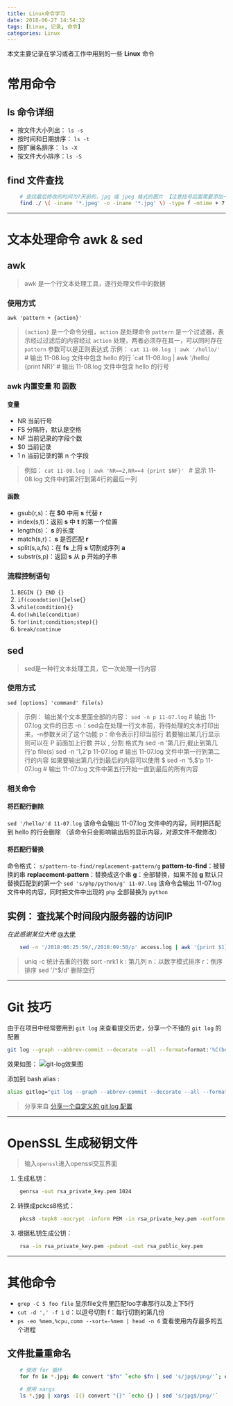 ```yaml
---
title: Linux命令学习
date: 2018-06-27 14:54:32
tags: [Linux, 记录, 命令]
categories: Linux
---
```


本文主要记录在学习或者工作中用到的一些 **Linux** 命令

<!--more-->

# 常用命令

## ls 命令详细
- 按文件大小列出： `ls -s`
- 按时间和日期排序： `ls -t`
- 按扩展名排序： `ls -X`
- 按文件大小排序：`ls -S`

## find 文件查找 

```bash :Find 命令 line_number:false url:https://linux.cn/article-9648-1.html 相关链接
    # 查找最后修改的时间为7天前的，jpg 或 jpeg 格式的图片 【注意括号后面需要添加一个空格】
    find ./ \( -iname '*.jpeg' -o -iname '*.jpg' \) -type f -mtime + 7 
```

----

# 文本处理命令 awk & sed
## awk
> awk 是一个行文本处理工具，逐行处理文件中的数据

### 使用方式
`awk 'pattern + {action}'`
> `{action}` 是一个命令分组，`action` 是处理命令 
> `pattern` 是一个过滤器，表示经过过滤后的内容经过 `action` 处理，两者必须存在其一，可以同时存在
> `pattern` 参数可以是正则表达式
> 示例： `cat 11-08.log | awk '/hello/'`  # 输出 11-08.log 文件中包含 hello 的行
>       `cat 11-08.log | awk '/hello/ {print NR}'  # 输出 11-08.log 文件中包含 hello 的行号

### awk 内置变量 和 函数
#### 变量
- NR 当前行号
- FS 分隔符，默认是空格
- NF 当前记录的字段个数
- $0 当前记录
- $1~$n 当前记录的第 n 个字段 
> 例如： `cat 11-08.log | awk 'NR==2,NR==4 {print $NF}' `  # 显示 11-08.log 文件中的第2行到第4行的最后一列

#### 函数
- gsub(r,s)：在 **$0** 中用 **s** 代替 **r**
- index(s,t)：返回 **s** 中 **t** 的第一个位置
- length(s)： **s** 的长度
- match(s,r)： **s** 是否匹配 **r**
- split(s,a,fs)：在 **fs** 上将 **s** 切割成序列 **a**
- substr(s,p)：返回 **s** 从 **p** 开始的子串

### 流程控制语句
1. `BEGIN {} END {}`
2. `if(coondotion){}else{}`
3. `while(condition){}`
4. `do()while(condition)`
5. `for(init;condition;step){}`
6. `break/continue`


## sed
> sed是一种行文本处理工具，它一次处理一行内容

### 使用方式

`sed [options] 'command' file(s) `
>   示例： 输出某个文本里面全部的内容： 
    `sed -n p 11-07.log` # 输出 11-07.log 文件的日志
        -n：sed会在处理一行文本前，将待处理的文本打印出来，-n参数关闭了这个功能
        p：命令表示打印当前行
    若要输出某几行显示 则可以在 P 前面加上行数 并以 , 分割 格式为 sed -n '第几行,截止到第几行'p file(s)
    sed -n '1,2'p 11-07.log  # 输出 11-07.log 文件中第一行到第二行的内容
    如果要输出第几行到最后的内容可以使用 $ 
    sed -n '5,$'p 11-07.log  # 输出 11-07.log 文件中第五行开始一直到最后的所有内容 

### 相关命令
#### 将匹配行删除
`sed '/hello/'d 11-07.log` 该命令会输出 11-07.log 文件中的内容，同时把匹配到 hello 的行会删除 （该命令只会影响输出后的显示内容，对源文件不做修改）

#### 将匹配行替换
命令格式： `s/pattern-to-find/replacement-pattern/g`
        **pattern-to-find**：被替换的串
        **replacement-pattern**：替换成这个串
        **g**：全部替换，如果不加 **g** 默认只替换匹配到的第一个
`sed 's/php/python/g' 11-07.log` 该命令会输出 11-07.log 文件中的内容，同时把文件中出现的 `php` 全部替换为 `python`

## 实例： 查找某个时间段内服务器的访问IP
*在此感谢某位大佬* [@大佬](https://gitee.com/alwaysthanksFel)

```bash line_number:false
    sed -n '/2018:06:25:59/,/2018:09:50/p' access.log | awk '{print $1}' | sort -nrk1 | uniq -c | tee
```
> uniq -c       统计去重的行数
  sort -nrk1    k : 第几列 n：以数字模式排序 r：倒序排序
  sed '/^$/d'   删除空行
  
----

# Git 技巧
 由于在项目中经常要用到 `git log` 来查看提交历史，分享一个不错的 `git log` 的配置
```bash line_number:false
git log --graph --abbrev-commit --decorate --all --format=format:'%C(bold blue)%h%C(reset) - %C(bold cyan)%aD%C(dim white) - %an%C(reset) %C(bold green)(%ar)%C(reset)%C(bold yellow)%d%C(reset)%n %C(white)%s%C(reset)'
```

效果如图：
![git-log效果图](http://learner-hui.oss-cn-beijing.aliyuncs.com/18-11-27/47269758.jpg)

添加到 bash alias :
```bash line_number:false
alias gitlog="git log --graph --abbrev-commit --decorate --all --format=format:'%C(bold blue)%h%C(reset) - %C(bold cyan)%aD%C(dim white) - %an%C(reset) %C(bold green)(%ar)%C(reset)%C(bold yellow)%d%C(reset)%n %C(white)%s%C(reset)'"
```

> 分享来自 [分享一个自定义的 git log 配置](https://www.codecasts.com/blog/post/a-beautiful-git-log-format)

----

# OpenSSL 生成秘钥文件
>输入`openssl`进入openssl交互界面 

1. 生成私钥：       
```bash line_number:false
    genrsa -out rsa_private_key.pem 1024
```
2. 转换成pckcs8格式：
```bash line_number:false
    pkcs8 -topk8 -nocrypt -inform PEM -in rsa_private_key.pem -outform PEM outform
```
3. 根据私钥生成公钥： 
```bash line_number:false
    rsa -in rsa_private_key.pem -pubout -out rsa_public_key.pem
```

----
  
# 其他命令
- `grep -C 5 foo file` 显示file文件里匹配foo字串那行以及上下5行
- `cut -d ',' -f 1`   d：以逗号切割  f：每行切割的第几份
- `ps -eo %mem,%cpu,comm --sort=-%mem | head -n 6` 查看使用内存最多的五个进程

## 文件批量重命名
```bash line_number:false
    # 使用 for 循环
    for fn in *.jpg; do convert "$fn" `echo $fn | sed 's/jpg$/png/'`; done
    
    # 使用 xargs 
    ls *.jpg | xargs -I{} convert "{}" `echo {} | sed 's/jpg$/png/'`
```



